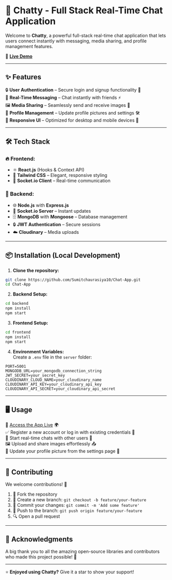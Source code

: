 # 💬 **Chatty** - Full Stack Real-Time Chat Application

Welcome to **Chatty**, a powerful full-stack real-time chat application that lets users connect instantly with messaging, media sharing, and profile management features.

🚀 **[Live Demo](https://fullstack-chat-app-x0jh.onrender.com)**

---

## ✨ **Features**

🔒 **User Authentication** – Secure login and signup functionality 🔑  
💬 **Real-Time Messaging** – Chat instantly with friends ⚡  
🖼️ **Media Sharing** – Seamlessly send and receive images 📸  
👤 **Profile Management** – Update profile pictures and settings 🛠️  
📱 **Responsive UI** – Optimized for desktop and mobile devices 📲  

---

## 🛠️ **Tech Stack**

### 🔥 **Frontend:**
- ⚛️ **React.js** (Hooks & Context API)
- 🎨 **Tailwind CSS** – Elegant, responsive styling
- 🔗 **Socket.io Client** – Real-time communication

### 🚀 **Backend:**
- 🌐 **Node.js** with **Express.js**
- 🔌 **Socket.io Server** – Instant updates
- 🗄️ **MongoDB** with **Mongoose** – Database management
- 🔒 **JWT Authentication** – Secure sessions
- ☁️ **Cloudinary** – Media uploads

---

## 📦 **Installation (Local Development)**

1. **Clone the repository:**

```bash
git clone https://github.com/Sumitchaurasiya10/Chat-App.git
cd Chat-App
```

2. **Backend Setup:**

```bash
cd backend
npm install
npm start
```

3. **Frontend Setup:**

```bash
cd frontend
npm install
npm start
```

4. **Environment Variables:**  
Create a `.env` file in the `server` folder:

```env
PORT=5001
MONGODB_URL=your_mongodb_connection_string
JWT_SECRET=your_secret_key
CLOUDINARY_CLOUD_NAME=your_cloudinary_name
CLOUDINARY_API_KEY=your_cloudinary_api_key
CLOUDINARY_API_SECRET=your_cloudinary_api_secret
```

---

## 🖥️ **Usage**

🔗 [Access the App Live](https://fullstack-chat-app-x0jh.onrender.com) 🌍  
✅ Register a new account or log in with existing credentials 🔑  
💬 Start real-time chats with other users 📡  
🖼️ Upload and share images effortlessly 📤  
👤 Update your profile picture from the settings page 🎨  

---

## 🤝 **Contributing**

We welcome contributions! 🙌

1. 🔀 Fork the repository
2. 🌿 Create a new branch: `git checkout -b feature/your-feature`
3. 💾 Commit your changes: `git commit -m 'Add some feature'`
4. 🚀 Push to the branch: `git push origin feature/your-feature`
5. 🔍 Open a pull request

---

## 🙏 **Acknowledgments**

A big thank you to all the amazing open-source libraries and contributors who made this project possible! 🌟

---

⭐ **Enjoyed using Chatty?** Give it a star to show your support!